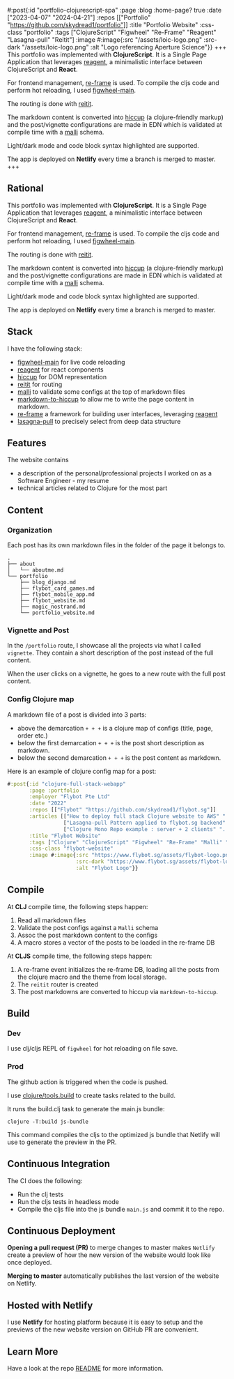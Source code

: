 #:post{:id "portfolio-clojurescript-spa"
       :page :blog
       :home-page? true
       :date ["2023-04-07" "2024-04-21"]
       :repos [["Portfolio" "https://github.com/skydread1/portfolio"]]
       :title "Portfolio Website"
       :css-class "portfolio"
       :tags ["ClojureScript" "Figwheel" "Re-Frame" "Reagent" "Lasagna-pull" "Reitit"]
       :image #:image{:src "/assets/loic-logo.png"
                      :src-dark "/assets/loic-logo.png"
                      :alt "Logo referencing Aperture Science"}}
+++
This portfolio was implemented with **ClojureScript**. It is a Single Page Application that leverages [reagent](https://github.com/reagent-project/reagent), a minimalistic interface between ClojureScript and **React**.

For frontend management, [re-frame](https://github.com/day8/re-frame) is used. To compile the cljs code and perform hot reloading, I used [figwheel-main](https://figwheel.org/).

The routing is done with [reitit](https://github.com/metosin/reitit).

The markdown content is converted into [hiccup](https://github.com/weavejester/hiccup) (a clojure-friendly markup) and the post/vignette configurations are made in EDN which is validated at compile time with a [malli](https://github.com/metosin/malli) schema.

Light/dark mode and code block syntax highlighted are supported.

The app is deployed on **Netlify** every time a branch is merged to master.
+++
## Rational

This portfolio was implemented with **ClojureScript**. It is a Single Page Application that leverages [reagent](https://github.com/reagent-project/reagent), a minimalistic interface between ClojureScript and **React**.

For frontend management, [re-frame](https://github.com/day8/re-frame) is used. To compile the cljs code and perform hot reloading, I used [figwheel-main](https://figwheel.org/).

The routing is done with [reitit](https://github.com/metosin/reitit).

The markdown content is converted into [hiccup](https://github.com/weavejester/hiccup) (a clojure-friendly markup) and the post/vignette configurations are made in EDN which is validated at compile time with a [malli](https://github.com/metosin/malli) schema.

Light/dark mode and code block syntax highlighted are supported.

The app is deployed on **Netlify** every time a branch is merged to master.

## Stack

I have the following stack:
- [figwheel-main](https://figwheel.org/) for live code reloading
- [reagent](https://github.com/reagent-project/reagent) for react components
- [hiccup](https://github.com/weavejester/hiccup) for DOM representation
- [reitit](https://github.com/metosin/reitit) for routing
- [malli](https://github.com/metosin/malli) to validate some configs at the top of markdown files
- [markdown-to-hiccup](https://github.com/mpcarolin/markdown-to-hiccup) to allow me to write the page content in markdown.
- [re-frame](https://github.com/day8/re-frame) a framework for building user interfaces, leveraging [reagent](https://github.com/reagent-project/reagent)
- [lasagna-pull](https://github.com/flybot-sg/lasagna-pull) to precisely select from deep data structure

## Features

The website contains
- a description of the personal/professional projects I worked on as a Software Engineer - my resume
- technical articles related to Clojure for the most part

## Content

### Organization

Each post has its own markdown files in the folder of the page it belongs to.

```
.
├── about
│   └── aboutme.md
└── portfolio
    ├── blog_django.md
    ├── flybot_card_games.md
    ├── flybot_mobile_app.md
    ├── flybot_website.md
    ├── magic_nostrand.md
    └── portfolio_website.md
```

### Vignette and Post

In the `/portfolio` route, I showcase all the projects via what I called `vignette`. They contain a short description of the post instead of the full content.

When the user clicks on a vignette, he goes to a new route with the full post content.

### Config Clojure map

A markdown file of a post is divided into 3 parts:
- above the demarcation `+ + +` is a clojure map of configs (title, page, order etc.)
- below the first demarcation `+ + +` is the post short description as markdown.
- below the second demarcation `+ + +` is the post content as markdown.

Here is an example of clojure config map for a post:

```clojure
#:post{:id "clojure-full-stack-webapp"
       :page :portfolio
       :employer "Flybot Pte Ltd"
       :date "2022"
       :repos [["Flybot" "https://github.com/skydread1/flybot.sg"]]
       :articles [["How to deploy full stack Clojure website to AWS" "../blog/deploy-clj-app-to-aws"]
                  ["Lasagna-pull Pattern applied to flybot.sg backend" "../blog/lasagna-pull-applied-to-flybot"]
                  ["Clojure Mono Repo example : server + 2 clients" "../blog/clojure-mono-repo"]]
       :title "Flybot Website"
       :tags ["Clojure" "ClojureScript" "Figwheel" "Re-Frame" "Malli" "Lasagna-pull" "Fun-map" "Datalevin" "Reitit"]
       :css-class "flybot-website"
       :image #:image{:src "https://www.flybot.sg/assets/flybot-logo.png"
                      :src-dark "https://www.flybot.sg/assets/flybot-logo.png"
                      :alt "Flybot Logo"}}
```

## Compile

At **CLJ** compile time, the following steps happen:
1. Read all markdown files
2. Validate the post configs against a `Malli` schema
3. Assoc the post markdown content to the configs 
4. A macro stores a vector of the posts to be loaded in the re-frame DB

At **CLJS** compile time, the following steps happen:
1. A re-frame event initializes the re-frame DB, loading all the posts from the clojure macro and the theme from local storage.
2. The `reitit` router is created
3. The post markdowns are converted to hiccup via `markdown-to-hiccup`. 

## Build

### Dev

I use clj/cljs REPL of `figwheel` for hot reloading on file save.

### Prod

The github action is triggered when the code is pushed.

I use [clojure/tools.build](https://github.com/clojure/tools.build) to create tasks related to the build.

It runs the build.clj task to generate the main.js bundle:

```
clojure -T:build js-bundle
```

This command compiles the cljs to the optimized js bundle that Netlify will use to generate the preview in the PR.

## Continuous Integration

The CI does the following:
- Run the clj tests
- Run the cljs tests in headless mode
- Compile the cljs file into the js bundle `main.js` and commit it to the repo.

## Continuous Deployment

**Opening a pull request (PR)** to merge changes to master makes `Netlify` create a preview of how the new version of the website would look like once deployed.

**Merging to master** automatically publishes the last version of the website on Netlify.

## Hosted with Netlify

I use **Netlify** for hosting platform because it is easy to setup and the previews of the new website version on GitHub PR are convenient.

## Learn More

Have a look at the repo [README](https://github.com/skydread1/portfolio/blob/master/README.md) for more information.
